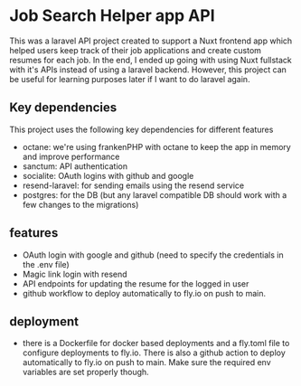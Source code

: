 # Job Search Helper app API

This was a laravel API project created to support a Nuxt frontend app which helped users keep track of their job applications and create custom resumes for each job. In the end, I ended up going with using Nuxt fullstack with it's APIs instead of using a laravel backend. However, this project can be useful for learning purposes later if I want to do laravel again.

## Key dependencies

This project uses the following key dependencies for different features

-   octane: we're using frankenPHP with octane to keep the app in memory and improve performance
-   sanctum: API authentication
-   socialite: OAuth logins with github and google
-   resend-laravel: for sending emails using the resend service
-   postgres: for the DB (but any laravel compatible DB should work with a few changes to the migrations)

## features

-   OAuth login with google and github (need to specify the credentials in the .env file)
-   Magic link login with resend
-   API endpoints for updating the resume for the logged in user
-   github workflow to deploy automatically to fly.io on push to main.

## deployment

-   there is a Dockerfile for docker based deployments and a fly.toml file to configure deployments to fly.io. There is also a github action to deploy automatically to fly.io on push to main. Make sure the required env variables are set properly though.
